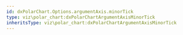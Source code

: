 ```yaml
---
id: dxPolarChart.Options.argumentAxis.minorTick
type: viz\polar_chart:dxPolarChartArgumentAxisMinorTick
inheritsType: viz\polar_chart:dxPolarChartArgumentAxisMinorTick
---
```

